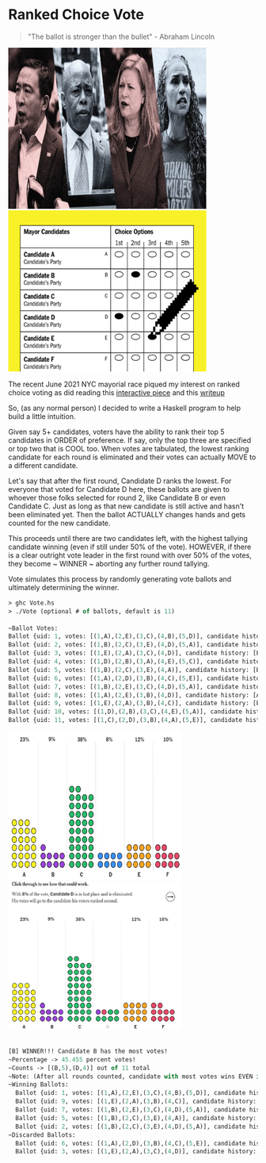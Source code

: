 Ranked Choice Vote
==================

>
> "The ballot is stronger than the bullet" - Abraham Lincoln
>
<p float="left">
  <img src='images/Vote1.jpg' width='400' height='325'/> 
  <img src='images/Vote2.jpg' width='400' height='325'/>
</p>

The recent June 2021 NYC mayorial race piqued my interest on ranked choice voting as did reading this [interactive piece](https://www.nytimes.com/interactive/2021/nyregion/ranked-choice-voting-nyc.html) 
and this [writeup](https://www1.nyc.gov/site/civicengagement/voting/ranked-choice-voting.page)

So, (as any normal person) I decided to write a Haskell program to help build a little intuition.

Given say 5+ candidates, voters have the ability to rank their top 5 candidates in ORDER of preference.
If say, only the top three are specified or top two that is COOL too.  When votes are tabulated, the lowest 
ranking candidate for each round is eliminated and their votes can actually MOVE to a different candidate.

Let's say that after the first round, Candidate D ranks the lowest.  For everyone that voted
for Candidate D here, these ballots are given to whoever those folks selected for round 2, like Candidate B 
or even Candidate C.  Just as long as that new candidate is still active and hasn't been eliminated yet. 
Then the ballot ACTUALLY changes hands and gets counted for the new candidate.

This proceeds until there are two candidates left, with the highest tallying candidate winning (even if still under 50% of the vote). 
HOWEVER, if there is a clear outright vote leader in the first round with over 50% of the votes,
they become ~ WINNER ~ aborting any further round tallying.
 
Vote simulates this process by randomly generating vote ballots and ultimately determining the winner.


```ocaml
> ghc Vote.hs
> ./Vote (optional # of ballots, default is 11)

~Ballot Votes:
Ballot {uid: 1, votes: [(1,A),(2,E),(3,C),(4,B),(5,D)], candidate history: [A]}
Ballot {uid: 2, votes: [(1,B),(2,C),(3,E),(4,D),(5,A)], candidate history: [B]}
Ballot {uid: 3, votes: [(1,E),(2,A),(3,C),(4,D)], candidate history: [E]}
Ballot {uid: 4, votes: [(1,D),(2,B),(3,A),(4,E),(5,C)], candidate history: [D]}
Ballot {uid: 5, votes: [(1,B),(2,C),(3,E),(4,A)], candidate history: [B]}
Ballot {uid: 6, votes: [(1,A),(2,D),(3,B),(4,C),(5,E)], candidate history: [A]}
Ballot {uid: 7, votes: [(1,B),(2,E),(3,C),(4,D),(5,A)], candidate history: [B]}
Ballot {uid: 8, votes: [(1,A),(2,E),(3,B),(4,D)], candidate history: [A]}
Ballot {uid: 9, votes: [(1,E),(2,A),(3,B),(4,C)], candidate history: [E]}
Ballot {uid: 10, votes: [(1,D),(2,B),(3,C),(4,E),(5,A)], candidate history: [D]}
Ballot {uid: 11, votes: [(1,C),(2,D),(3,B),(4,A),(5,E)], candidate history: [C]}

```

<p float="left">
  <img src='images/Vote3.png' width='350' height='300'/>
  <img src='images/Vote4.png' width='350' height='300'/>
</p>

```ocaml

[B] WINNER!!! Candidate B has the most votes!
~Percentage -> 45.455 percent votes!
~Counts -> [(B,5),(D,4)] out of 11 total
~Note: (After all rounds counted, candidate with most votes wins EVEN if less than 50 percent)
~Winning Ballots: 
  Ballot {uid: 1, votes: [(1,A),(2,E),(3,C),(4,B),(5,D)], candidate history: [A -> 3: From A to Pick 4=B]}
  Ballot {uid: 9, votes: [(1,E),(2,A),(3,B),(4,C)], candidate history: [E -> 2: From E to Pick 3=B]}
  Ballot {uid: 7, votes: [(1,B),(2,E),(3,C),(4,D),(5,A)], candidate history: [B]}
  Ballot {uid: 5, votes: [(1,B),(2,C),(3,E),(4,A)], candidate history: [B]}
  Ballot {uid: 2, votes: [(1,B),(2,C),(3,E),(4,D),(5,A)], candidate history: [B]}
~Discarded Ballots: 
  Ballot {uid: 6, votes: [(1,A),(2,D),(3,B),(4,C),(5,E)], candidate history: [A -> 3: From A to Discard, Pick 4=C Not Active]}
  Ballot {uid: 3, votes: [(1,E),(2,A),(3,C),(4,D)], candidate history: [E -> 2: From E to Discard, Pick 3=C Not Active]}
```
